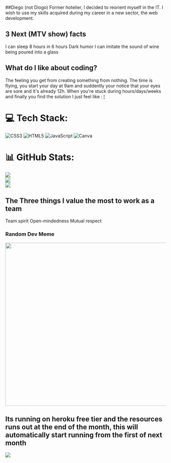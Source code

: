 ##Diego (not Diogo)
Former hotelier, I decided to reorient myself in the IT.
I wish to use my skills acquired during my career in a new sector, the web development.

## 3 Next (MTV show) facts
I can sleep 8 hours in 6 hours
Dark humor
I can imitate the sound of wine being poured into a glass
## What do I like about coding?
The feeling you get from creating something from nothing.
The time is flying, you start your day at 9am and suddently your notice that your eyes are sore and it's already 12h.
When you're stuck during hours/days/weeks and finally you find the solution I just feel like :
[!](http://www.reddit.com/r/reactiongifs/comments/23o050/mrw_some_asks_what_ive_had_done_that_the_internet/)

# 💻 Tech Stack:
![CSS3](https://img.shields.io/badge/css3-%231572B6.svg?style=plastic&logo=css3&logoColor=white) ![HTML5](https://img.shields.io/badge/html5-%23E34F26.svg?style=plastic&logo=html5&logoColor=white) ![JavaScript](https://img.shields.io/badge/javascript-%23323330.svg?style=plastic&logo=javascript&logoColor=%23F7DF1E) ![Canva](https://img.shields.io/badge/Canva-%2300C4CC.svg?style=plastic&logo=Canva&logoColor=white)
# 📊 GitHub Stats:
![](https://github-readme-stats.vercel.app/api?username=Kyubs1610&theme=synthwave&hide_border=false&include_all_commits=false&count_private=false)<br/>
![](https://github-readme-streak-stats.herokuapp.com/?user=Kyubs1610&theme=synthwave&hide_border=false)<br/>
![](https://github-readme-stats.vercel.app/api/top-langs/?username=Kyubs1610&theme=synthwave&hide_border=false&include_all_commits=false&count_private=false&layout=compact)

## The Three things I value the most to work as a team
Team spirit
Open-mindedness
Mutual respect

### Random Dev Meme
<img src="https://random-memer.herokuapp.com/" width="512px"/>

Its running on heroku free tier and the resources runs out at the end of the month, this will automatically start running from the first of next month
---
[![](https://visitcount.itsvg.in/api?id=Kyubs1610&icon=0&color=0)](https://visitcount.itsvg.in)
